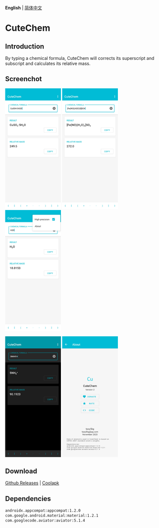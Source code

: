 **English** | [简体中文](https://github.com/tasy5kg/CuteChem/blob/main/README_zh-rCN.md)

# CuteChem

## Introduction

By typing a chemical formula, CuteChem will corrects its superscript and subscript and calculates its relative mass.

## Screenchot

<img src="./screenshot_1.webp" alt="screenshot_1" width="180" /> <img src="./screenshot_2.webp" alt="screenshot_2" width="180" /> <img src="./screenshot_3.webp" alt="screenshot_3" width="180" />

<img src="./screenshot_4.webp" alt="screenshot_4" width="180" /> <img src="./screenshot_5.webp" alt="screenshot_5" width="180" />

## Download

[Github Releases](https://github.com/tasy5kg/CuteChem/releases) | [Coolapk](https://www.coolapk.com/apk/me.tasy5kg.cutechem)

## Dependencies

```
androidx.appcompat:appcompat:1.2.0
com.google.android.material:material:1.2.1
com.googlecode.aviator:aviator:5.1.4
```